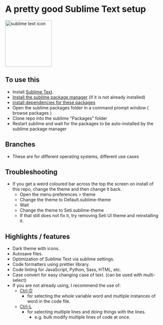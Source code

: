 # A pretty good Sublime Text setup

<div class="icon-parent">
  <img src="https://www.sublimehq.com/images/sublime_text.png" alt="sublime text icon" width="150"/>
</div>

## To use this

- Install [Sublime Text](https://www.sublimetext.com/).
- [Install the sublime package manager](https://packagecontrol.io/installation) (if it is not already installed)
- [install dependencies for these packages](./packages-to-install.md)
- Open the sublime packages folder in a command prompt window ( browse packages )
- Clone repo into the sublime "Packages" folder
- Restart sublime and wait for the packages to be auto-installed by the sublime package manager

## Branches

- These are for different operating systems, different use cases

## Troubleshooting

- If you get a weird coloured bar across the top the screen on install of this repo, change the theme and then change it back.
  - Open the menu preferences > theme
  - Change the theme to Default.sublime-theme
  - Wait
  - Change the theme to Seti.sublime-theme
  - If that still does not fix it, try removing Seti UI theme and reinstalling it.

## Highlights / features

- Dark theme with icons.
- Autosave files.
- Optimization of Sublime Text via sublime settings.
- Code formatters using prettier library.
- Code linting for JavaScript, Python, Sass, HTML, etc.
- Case convert for easy changing case of text. (can be used with multi-select)
- If you are not already using, I recommend the use of:
  - [Ctrl-D](https://docs.sublimetext.io/guide/usage/editing.html)
    - for selecting the whole variable word and multiple instances of word in the code file.
  - [Ctrl-L](https://docs.sublimetext.io/guide/usage/editing.html)
    - for selecting multiple lines and doing things with the lines.
      - e.g. bulk modify multiple lines of code at once.